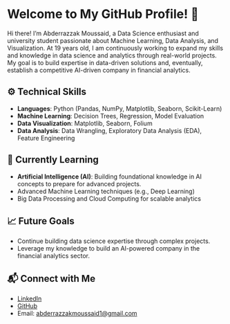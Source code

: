 # Welcome to My GitHub Profile! 👋
Hi there! I’m Abderrazzak Moussaid, a Data Science enthusiast and university student passionate about Machine Learning, Data Analysis, and Visualization. At 19 years old, I am continuously working to expand my skills and knowledge in data science and analytics through real-world projects. My goal is to build expertise in data-driven solutions and, eventually, establish a competitive AI-driven company in financial analytics.

## ⚙️ Technical Skills
- **Languages**: Python (Pandas, NumPy, Matplotlib, Seaborn, Scikit-Learn)
- **Machine Learning**: Decision Trees, Regression, Model Evaluation
- **Data Visualization**: Matplotlib, Seaborn, Folium
- **Data Analysis**: Data Wrangling, Exploratory Data Analysis (EDA), Feature Engineering

## 🌱 Currently Learning
- **Artificial Intelligence (AI)**: Building foundational knowledge in AI concepts to prepare for advanced projects.
- Advanced Machine Learning techniques (e.g., Deep Learning)
- Big Data Processing and Cloud Computing for scalable analytics

## 📈 Future Goals
- Continue building data science expertise through complex projects.
- Leverage my knowledge to build an AI-powered company in the financial analytics sector.

## 📬 Connect with Me
- [LinkedIn](https://www.linkedin.com/in/abderrazzak-moussaid-513899247/)
- [GitHub](https://github.com/abderrazzakM)
- Email: abderrazzakmoussaid1@gmail.com
